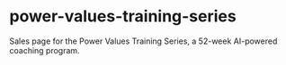 # power-values-training-series
Sales page for the Power Values Training Series, a 52-week AI-powered coaching program.
